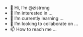 - 👋 Hi, I’m @zistrong
- 👀 I’m interested in ...
- 🌱 I’m currently learning ...
- 💞️ I’m looking to collaborate on ...
- 📫 How to reach me ...

<!---
zistrong/zistrong is a ✨ special ✨ repository because its `README.md` (this file) appears on your GitHub profile.
You can click the Preview link to take a look at your changes.
--->
